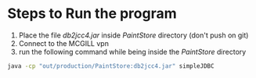 # Steps to Run the program

1. Place the file *db2jcc4.jar* inside *PaintStore* directory (don't push on git)
2. Connect to the MCGILL vpn
3. run the following command while being inside the *PaintStore* directory
```bash
java -cp "out/production/PaintStore:db2jcc4.jar" simpleJDBC
```
